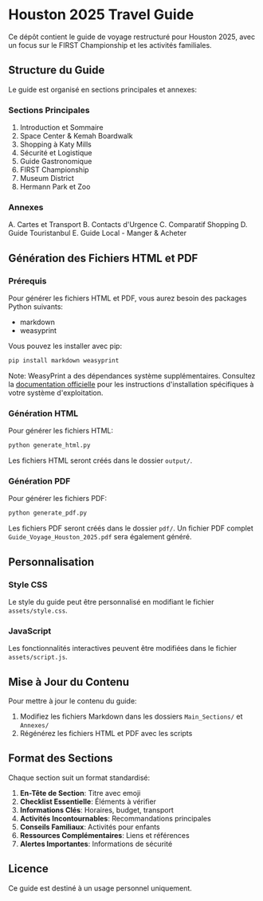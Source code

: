 # Houston 2025 Travel Guide

Ce dépôt contient le guide de voyage restructuré pour Houston 2025, avec un focus sur le FIRST Championship et les activités familiales.

## Structure du Guide

Le guide est organisé en sections principales et annexes:

### Sections Principales
1. Introduction et Sommaire
2. Space Center & Kemah Boardwalk
3. Shopping à Katy Mills
4. Sécurité et Logistique
5. Guide Gastronomique
6. FIRST Championship
7. Museum District
8. Hermann Park et Zoo

### Annexes
A. Cartes et Transport
B. Contacts d'Urgence
C. Comparatif Shopping
D. Guide Touristanbul
E. Guide Local - Manger & Acheter

## Génération des Fichiers HTML et PDF

### Prérequis

Pour générer les fichiers HTML et PDF, vous aurez besoin des packages Python suivants:
- markdown
- weasyprint

Vous pouvez les installer avec pip:

```bash
pip install markdown weasyprint
```

Note: WeasyPrint a des dépendances système supplémentaires. Consultez la [documentation officielle](https://doc.courtbouillon.org/weasyprint/stable/first_steps.html#installation) pour les instructions d'installation spécifiques à votre système d'exploitation.

### Génération HTML

Pour générer les fichiers HTML:

```bash
python generate_html.py
```

Les fichiers HTML seront créés dans le dossier `output/`.

### Génération PDF

Pour générer les fichiers PDF:

```bash
python generate_pdf.py
```

Les fichiers PDF seront créés dans le dossier `pdf/`. Un fichier PDF complet `Guide_Voyage_Houston_2025.pdf` sera également généré.

## Personnalisation

### Style CSS

Le style du guide peut être personnalisé en modifiant le fichier `assets/style.css`.

### JavaScript

Les fonctionnalités interactives peuvent être modifiées dans le fichier `assets/script.js`.

## Mise à Jour du Contenu

Pour mettre à jour le contenu du guide:

1. Modifiez les fichiers Markdown dans les dossiers `Main_Sections/` et `Annexes/`
2. Régénérez les fichiers HTML et PDF avec les scripts

## Format des Sections

Chaque section suit un format standardisé:

1. **En-Tête de Section**: Titre avec emoji
2. **Checklist Essentielle**: Éléments à vérifier
3. **Informations Clés**: Horaires, budget, transport
4. **Activités Incontournables**: Recommandations principales
5. **Conseils Familiaux**: Activités pour enfants
6. **Ressources Complémentaires**: Liens et références
7. **Alertes Importantes**: Informations de sécurité

## Licence

Ce guide est destiné à un usage personnel uniquement.
